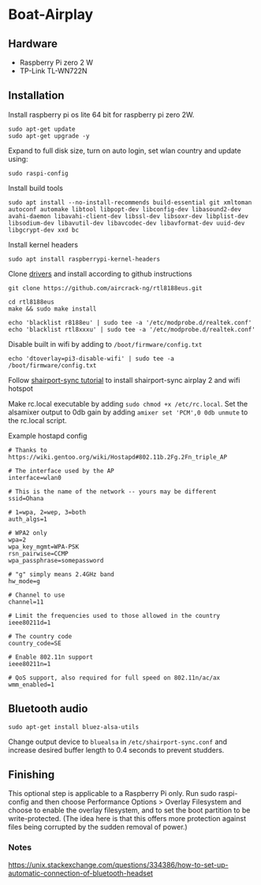 # Boat-Airplay

## Hardware
* Raspberry Pi zero 2 W
* TP-Link TL-WN722N

## Installation
Install raspberry pi os lite 64 bit for raspberry pi zero 2W.

```
sudo apt-get update
sudo apt-get upgrade -y
```

Expand to full disk size, turn on auto login, set wlan country and update using:
```
sudo raspi-config
```

Install build tools

```
sudo apt install --no-install-recommends build-essential git xmltoman autoconf automake libtool libpopt-dev libconfig-dev libasound2-dev avahi-daemon libavahi-client-dev libssl-dev libsoxr-dev libplist-dev libsodium-dev libavutil-dev libavcodec-dev libavformat-dev uuid-dev libgcrypt-dev xxd bc
```

Install kernel headers
```
sudo apt install raspberrypi-kernel-headers
```

Clone [drivers](https://github.com/aircrack-ng/rtl8188eus?tab=readme-ov-file) and install according to github instructions
```
git clone https://github.com/aircrack-ng/rtl8188eus.git

cd rtl8188eus
make && sudo make install

echo 'blacklist r8188eu' | sudo tee -a '/etc/modprobe.d/realtek.conf'
echo 'blacklist rtl8xxxu' | sudo tee -a '/etc/modprobe.d/realtek.conf'
```

Disable built in wifi by adding to ``/boot/firmware/config.txt``
```
echo 'dtoverlay=pi3-disable-wifi' | sudo tee -a /boot/firmware/config.txt
```

Follow [shairport-sync tutorial](https://github.com/mikebrady/shairport-sync/blob/master/CAR%20INSTALL.md) to install shairport-sync airplay 2 and wifi hotspot

Make rc.local executable by adding ``sudo chmod +x /etc/rc.local``. Set the alsamixer output to 0db gain by adding `amixer set 'PCM',0 0db unmute` to the rc.local script.

Example hostapd config 
```
# Thanks to https://wiki.gentoo.org/wiki/Hostapd#802.11b.2Fg.2Fn_triple_AP

# The interface used by the AP
interface=wlan0

# This is the name of the network -- yours may be different
ssid=Ohana

# 1=wpa, 2=wep, 3=both
auth_algs=1

# WPA2 only
wpa=2
wpa_key_mgmt=WPA-PSK
rsn_pairwise=CCMP
wpa_passphrase=somepassword

# "g" simply means 2.4GHz band
hw_mode=g

# Channel to use
channel=11

# Limit the frequencies used to those allowed in the country
ieee80211d=1

# The country code
country_code=SE

# Enable 802.11n support
ieee80211n=1

# QoS support, also required for full speed on 802.11n/ac/ax
wmm_enabled=1

```

## Bluetooth audio
```
sudo apt-get install bluez-alsa-utils
```

Change output device to ``bluealsa`` in ``/etc/shairport-sync.conf`` and increase desired buffer length to 0.4 seconds to prevent studders. 

## Finishing
This optional step is applicable to a Raspberry Pi only. Run sudo raspi-config and then choose Performance Options > Overlay Filesystem and choose to enable the overlay filesystem, and to set the boot partition to be write-protected. (The idea here is that this offers more protection against files being corrupted by the sudden removal of power.)

### Notes
https://unix.stackexchange.com/questions/334386/how-to-set-up-automatic-connection-of-bluetooth-headset
